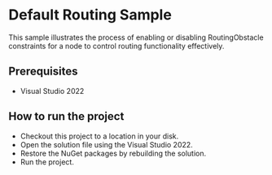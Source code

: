 # Default Routing Sample

This sample illustrates the process of enabling or disabling RoutingObstacle constraints for a node to control routing functionality effectively.

## Prerequisites

* Visual Studio 2022

## How to run the project

* Checkout this project to a location in your disk.
* Open the solution file using the Visual Studio 2022.
* Restore the NuGet packages by rebuilding the solution.
* Run the project.

